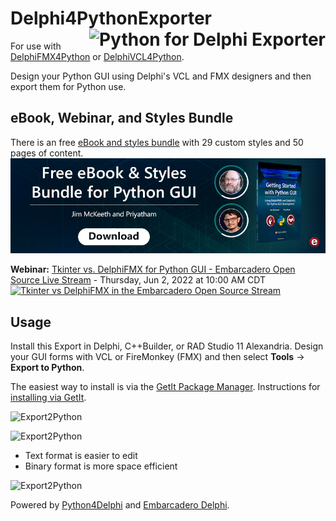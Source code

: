 # Delphi4PythonExporter<a href="https://github.com/Embarcadero/Delphi4PythonExporter/"><img src="https://github.com/Embarcadero/Delphi4PythonExporter/blob/main/images/EmbarcaderoPython(154px).png?raw=true" align="Right" alt="Python for Delphi Exporter"></a>
For use with [DelphiFMX4Python](https://github.com/Embarcadero/DelphiFMX4Python) or [DelphiVCL4Python](https://github.com/Embarcadero/DelphiVCL4Python).

Design your Python GUI using Delphi's VCL and FMX designers and then export them for Python use.

## eBook, Webinar, and Styles Bundle

There is an free [eBook and styles bundle](https://embt.co/PythonGUIBundle) with 29 custom styles and 50 pages of content.
 <a href="https://embt.co/PythonGUIBundle"><img alt="Download the free eBook and Python styles bundle." width="750" src="https://github.com/Embarcadero/PythonFMXBuilder/blob/main/images/30_Banner_Ebook_GGetting Started with Python GUI_830x256.jpg"></a>
 
 **Webinar:** <a href="https://attendee.gotowebinar.com/register/3633463041072258318?source=github">Tkinter vs. DelphiFMX for Python GUI - Embarcadero Open Source Live Stream</a> - Thursday, Jun 2, 2022 at 10:00 AM CDT
<a href="https://attendee.gotowebinar.com/register/3633463041072258318?source=github"><img src="https://i0.wp.com/blogs.embarcadero.com/wp-content/uploads/2022/05/38_Banner_webina_Tkinter-vs.-DelphiFMX-for-Python-GUI_1220x330-7936856.png?resize=750%2C203&ssl=1" alt="Tkinter vs DelphiFMX in the Embarcadero Open Source Stream" width="750" ></a>

## Usage

Install this Export in Delphi, C++Builder, or RAD Studio 11 Alexandria. Design your GUI forms with VCL or FireMonkey (FMX) and then select **Tools** -> **Export to Python**.

The easiest way to install is via the [GetIt Package Manager](https://getitnow.embarcadero.com/?q=Delphi4PythonExporter). Instructions for [installing via GetIt](https://docwiki.embarcadero.com/RADStudio/en/Installing_a_Package_Using_GetIt_Package_Manager). 

![Export2Python](https://github.com/Embarcadero/Delphi4PythonExporter/raw/main/images/Export2Python.png)

![Export2Python](https://github.com/Embarcadero/Delphi4PythonExporter/raw/main/images/ExportCurrentProject.png)

* Text format is easier to edit
* Binary format is more space efficient

![Export2Python](https://github.com/Embarcadero/Delphi4PythonExporter/raw/main/images/ExportForms.png)

Powered by [Python4Delphi](https://github.com/Embarcadero/python4delphi) and [Embarcadero Delphi](https://embarcadero.com/products/delphi).
